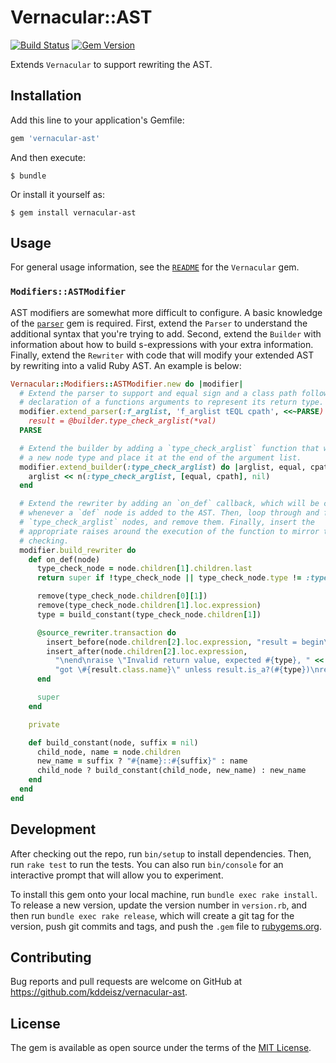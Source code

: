 # Vernacular::AST

[![Build Status](https://travis-ci.org/kddeisz/vernacular-ast.svg?branch=master)](https://travis-ci.org/kddeisz/vernacular-ast)
[![Gem Version](https://img.shields.io/gem/v/vernacular-ast.svg)](https://rubygems.org/gems/vernacular-ast)

Extends `Vernacular` to support rewriting the AST.

## Installation

Add this line to your application's Gemfile:

```ruby
gem 'vernacular-ast'
```

And then execute:

    $ bundle

Or install it yourself as:

    $ gem install vernacular-ast

## Usage

For general usage information, see the [`README`](https://github.com/kddeisz/vernacular) for the `Vernacular` gem.

### `Modifiers::ASTModifier`

AST modifiers are somewhat more difficult to configure. A basic knowledge of the [`parser`](https://github.com/whitequark/parser) gem is required. First, extend the `Parser` to understand the additional syntax that you're trying to add. Second, extend the `Builder` with information about how to build s-expressions with your extra information. Finally, extend the `Rewriter` with code that will modify your extended AST by rewriting into a valid Ruby AST. An example is below:

```ruby
Vernacular::Modifiers::ASTModifier.new do |modifier|
  # Extend the parser to support and equal sign and a class path following the
  # declaration of a functions arguments to represent its return type.
  modifier.extend_parser(:f_arglist, 'f_arglist tEQL cpath', <<~PARSE)
    result = @builder.type_check_arglist(*val)
  PARSE

  # Extend the builder by adding a `type_check_arglist` function that will build
  # a new node type and place it at the end of the argument list.
  modifier.extend_builder(:type_check_arglist) do |arglist, equal, cpath|
    arglist << n(:type_check_arglist, [equal, cpath], nil)
  end

  # Extend the rewriter by adding an `on_def` callback, which will be called
  # whenever a `def` node is added to the AST. Then, loop through and find any
  # `type_check_arglist` nodes, and remove them. Finally, insert the
  # appropriate raises around the execution of the function to mirror the type
  # checking.
  modifier.build_rewriter do
    def on_def(node)
      type_check_node = node.children[1].children.last
      return super if !type_check_node || type_check_node.type != :type_check_arglist

      remove(type_check_node.children[0][1])
      remove(type_check_node.children[1].loc.expression)
      type = build_constant(type_check_node.children[1])

      @source_rewriter.transaction do
        insert_before(node.children[2].loc.expression, "result = begin\n")
        insert_after(node.children[2].loc.expression,
          "\nend\nraise \"Invalid return value, expected #{type}, " <<
          "got \#{result.class.name}\" unless result.is_a?(#{type})\nresult")
      end

      super
    end

    private

    def build_constant(node, suffix = nil)
      child_node, name = node.children
      new_name = suffix ? "#{name}::#{suffix}" : name
      child_node ? build_constant(child_node, new_name) : new_name
    end
  end
end
```

## Development

After checking out the repo, run `bin/setup` to install dependencies. Then, run `rake test` to run the tests. You can also run `bin/console` for an interactive prompt that will allow you to experiment.

To install this gem onto your local machine, run `bundle exec rake install`. To release a new version, update the version number in `version.rb`, and then run `bundle exec rake release`, which will create a git tag for the version, push git commits and tags, and push the `.gem` file to [rubygems.org](https://rubygems.org).

## Contributing

Bug reports and pull requests are welcome on GitHub at https://github.com/kddeisz/vernacular-ast.

## License

The gem is available as open source under the terms of the [MIT License](https://opensource.org/licenses/MIT).

